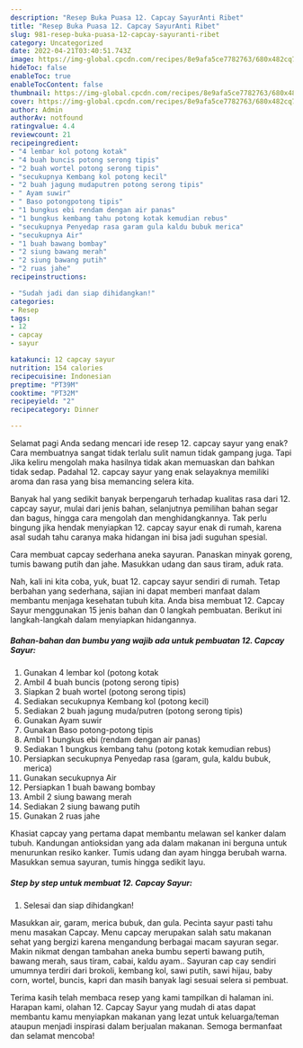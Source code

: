```yaml
---
description: "Resep Buka Puasa 12. Capcay SayurAnti Ribet"
title: "Resep Buka Puasa 12. Capcay SayurAnti Ribet"
slug: 981-resep-buka-puasa-12-capcay-sayuranti-ribet
category: Uncategorized
date: 2022-04-21T03:40:51.743Z
image: https://img-global.cpcdn.com/recipes/8e9afa5ce7782763/680x482cq70/12-capcay-sayur-foto-resep-utama.jpg
hideToc: false
enableToc: true
enableTocContent: false
thumbnail: https://img-global.cpcdn.com/recipes/8e9afa5ce7782763/680x482cq70/12-capcay-sayur-foto-resep-utama.jpg
cover: https://img-global.cpcdn.com/recipes/8e9afa5ce7782763/680x482cq70/12-capcay-sayur-foto-resep-utama.jpg
author: Admin
authorAv: notfound
ratingvalue: 4.4
reviewcount: 21
recipeingredient:
- "4 lembar kol potong kotak"
- "4 buah buncis potong serong tipis"
- "2 buah wortel potong serong tipis"
- "secukupnya Kembang kol potong kecil"
- "2 buah jagung mudaputren potong serong tipis"
- " Ayam suwir"
- " Baso potongpotong tipis"
- "1 bungkus ebi rendam dengan air panas"
- "1 bungkus kembang tahu potong kotak kemudian rebus"
- "secukupnya Penyedap rasa garam gula kaldu bubuk merica"
- "secukupnya Air"
- "1 buah bawang bombay"
- "2 siung bawang merah"
- "2 siung bawang putih"
- "2 ruas jahe"
recipeinstructions:

- "Sudah jadi dan siap dihidangkan!"
categories:
- Resep
tags:
- 12
- capcay
- sayur

katakunci: 12 capcay sayur 
nutrition: 154 calories
recipecuisine: Indonesian
preptime: "PT39M"
cooktime: "PT32M"
recipeyield: "2"
recipecategory: Dinner

---
```



Selamat pagi Anda sedang mencari ide resep 12. capcay sayur yang enak? Cara membuatnya sangat tidak terlalu sulit namun tidak gampang juga. Tapi Jika keliru mengolah maka hasilnya tidak akan memuaskan dan bahkan tidak sedap. Padahal 12. capcay sayur yang enak selayaknya memiliki aroma dan rasa yang bisa memancing selera kita.


Banyak hal yang sedikit banyak berpengaruh terhadap kualitas rasa dari 12. capcay sayur, mulai dari jenis bahan, selanjutnya pemilihan bahan segar dan bagus, hingga cara mengolah dan menghidangkannya. Tak perlu bingung jika hendak menyiapkan 12. capcay sayur enak di rumah, karena asal sudah tahu caranya maka hidangan ini bisa jadi suguhan spesial.

Cara membuat capcay sederhana aneka sayuran. Panaskan minyak goreng, tumis bawang putih dan jahe. Masukkan udang dan saus tiram, aduk rata.


Nah, kali ini kita coba, yuk, buat 12. capcay sayur sendiri di rumah. Tetap berbahan yang sederhana, sajian ini dapat memberi manfaat dalam membantu menjaga kesehatan tubuh kita. Anda bisa membuat 12. Capcay Sayur menggunakan 15 jenis bahan dan 0 langkah pembuatan. Berikut ini langkah-langkah dalam menyiapkan hidangannya.

<!--inarticleads1-->

##### Bahan-bahan dan bumbu yang wajib ada untuk pembuatan 12. Capcay Sayur:

1. Gunakan 4 lembar kol (potong kotak
1. Ambil 4 buah buncis (potong serong tipis)
1. Siapkan 2 buah wortel (potong serong tipis)
1. Sediakan secukupnya Kembang kol (potong kecil)
1. Sediakan 2 buah jagung muda/putren (potong serong tipis)
1. Gunakan  Ayam suwir
1. Gunakan  Baso potong-potong tipis
1. Ambil 1 bungkus ebi (rendam dengan air panas)
1. Sediakan 1 bungkus kembang tahu (potong kotak kemudian rebus)
1. Persiapkan secukupnya Penyedap rasa (garam, gula, kaldu bubuk, merica)
1. Gunakan secukupnya Air
1. Persiapkan 1 buah bawang bombay
1. Ambil 2 siung bawang merah
1. Sediakan 2 siung bawang putih
1. Gunakan 2 ruas jahe


Khasiat capcay yang pertama dapat membantu melawan sel kanker dalam tubuh. Kandungan antioksidan yang ada dalam makanan ini berguna untuk menurunkan resiko kanker. Tumis udang dan ayam hingga berubah warna. Masukkan semua sayuran, tumis hingga sedikit layu. 

<!--inarticleads2-->

##### Step by step untuk membuat 12. Capcay Sayur:


1. Selesai dan siap dihidangkan!

Masukkan air, garam, merica bubuk, dan gula. Pecinta sayur pasti tahu menu masakan Capcay. Menu capcay merupakan salah satu makanan sehat yang bergizi karena mengandung berbagai macam sayuran segar. Makin nikmat dengan tambahan aneka bumbu seperti bawang putih, bawang merah, saus tiram, cabai, kaldu ayam.. Sayuran cap cay sendiri umumnya terdiri dari brokoli, kembang kol, sawi putih, sawi hijau, baby corn, wortel, buncis, kapri dan masih banyak lagi sesuai selera si pembuat. 

Terima kasih telah membaca resep yang kami tampilkan di halaman ini. Harapan kami, olahan 12. Capcay Sayur yang mudah di atas dapat membantu kamu menyiapkan makanan yang lezat untuk keluarga/teman ataupun menjadi inspirasi dalam berjualan makanan. Semoga bermanfaat dan selamat mencoba!
